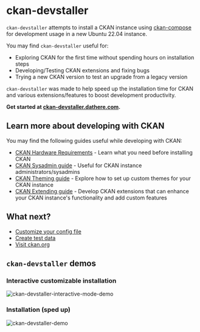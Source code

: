 # ckan-devstaller

`ckan-devstaller` attempts to install a CKAN instance using [ckan-compose](https://github.com/tino097/ckan-compose) for development usage in a new Ubuntu 22.04 instance.

You may find `ckan-devstaller` useful for:

- Exploring CKAN for the first time without spending hours on installation steps
- Developing/Testing CKAN extensions and fixing bugs
- Trying a new CKAN version to test an upgrade from a legacy version

`ckan-devstaller` was made to help speed up the installation time for CKAN and various extensions/features to boost development productivity.

**Get started at [ckan-devstaller.dathere.com](https://ckan-devstaller.dathere.com).**

## Learn more about developing with CKAN

You may find the following guides useful while developing with CKAN:

- [CKAN Hardware Requirements](https://github.com/ckan/ckan/wiki/Hardware-Requirements) - Learn what you need before installing CKAN
- [CKAN Sysadmin guide](https://docs.ckan.org/en/latest/sysadmin-guide.html) - Useful for CKAN instance administrators/sysadmins
- [CKAN Theming guide](https://docs.ckan.org/en/latest/theming/index.html) - Explore how to set up custom themes for your CKAN instance
- [CKAN Extending guide](https://docs.ckan.org/en/latest/extensions/index.html) - Develop CKAN extensions that can enhance your CKAN instance's functionality and add custom features

## What next?

- [Customize your config file](https://docs.ckan.org/en/latest/extensions/index.html)
- [Create test data](https://docs.ckan.org/en/latest/maintaining/getting-started.html#creating-test-data)
- [Visit ckan.org](https://ckan.org)

## `ckan-devstaller` demos

### Interactive customizable installation

![ckan-devstaller-interactive-mode-demo](https://github.com/user-attachments/assets/cc12471c-5b20-4571-85d6-8a4351931419)

### Installation (sped up)
![ckan-devstaller-demo](https://github.com/user-attachments/assets/9fc388ab-e044-4453-ae49-7d7f31065fe3)
